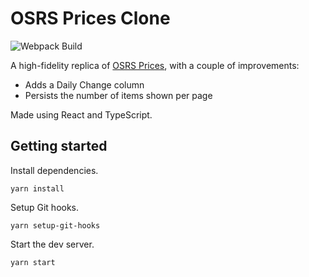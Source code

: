 # OSRS Prices Clone

![Webpack Build](https://github.com/ianzh4ng/osrs-prices/actions/workflows/webpack-build.yml/badge.svg)

A high-fidelity replica of [OSRS Prices](https://prices.runescape.wiki/osrs/), with a couple of improvements:

- Adds a Daily Change column
- Persists the number of items shown per page

Made using React and TypeScript.

## Getting started

Install dependencies.

```
yarn install
```

Setup Git hooks.

```
yarn setup-git-hooks
```

Start the dev server.

```
yarn start
```
